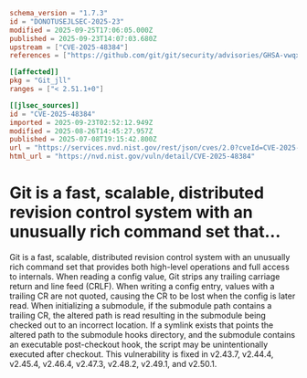 ```toml
schema_version = "1.7.3"
id = "DONOTUSEJLSEC-2025-23"
modified = 2025-09-25T17:06:05.000Z
published = 2025-09-23T14:07:03.680Z
upstream = ["CVE-2025-48384"]
references = ["https://github.com/git/git/security/advisories/GHSA-vwqx-4fm8-6qc9"]

[[affected]]
pkg = "Git_jll"
ranges = ["< 2.51.1+0"]

[[jlsec_sources]]
id = "CVE-2025-48384"
imported = 2025-09-23T02:52:12.949Z
modified = 2025-08-26T14:45:27.957Z
published = 2025-07-08T19:15:42.800Z
url = "https://services.nvd.nist.gov/rest/json/cves/2.0?cveId=CVE-2025-48384"
html_url = "https://nvd.nist.gov/vuln/detail/CVE-2025-48384"
```

# Git is a fast, scalable, distributed revision control system with an unusually rich command set that...

Git is a fast, scalable, distributed revision control system with an unusually rich command set that provides both high-level operations and full access to internals. When reading a config value, Git strips any trailing carriage return and line feed (CRLF). When writing a config entry, values with a trailing CR are not quoted, causing the CR to be lost when the config is later read. When initializing a submodule, if the submodule path contains a trailing CR, the altered path is read resulting in the submodule being checked out to an incorrect location. If a symlink exists that points the altered path to the submodule hooks directory, and the submodule contains an executable post-checkout hook, the script may be unintentionally executed after checkout. This vulnerability is fixed in v2.43.7, v2.44.4, v2.45.4, v2.46.4, v2.47.3, v2.48.2, v2.49.1, and v2.50.1.

